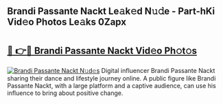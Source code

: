 ## Brandi Passante Nackt Le𝚊k𝚎d N𝚞𝚍e - Part-hKi Vid𝚎o Photos Le𝚊ks 0Zapx

# <h2><a href="http://fbao3yf.evod.top/?m=Brandi+Passante+Nackt">🔗 👉🔴 Brandi Passante Nackt Vid𝚎o Ph𝚘t𝚘s</a></h2>

[![Brandi Passante Nackt N𝚞d𝚎s](https://i.imgur.com/8V9OHl7.gif)](http://fbao3yf.evod.top/?m=Brandi+Passante+Nackt)
Digital influencer Brandi Passante Nackt sharing their dance and lifestyle journey online. A public figure like Brandi Passante Nackt, with a large platform and a captive audience, can use his influence to bring about positive change. 
